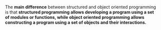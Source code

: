 <!DOCTYPE HTML>
<html>
    <head>
        <meta charset="utf-8">
        <title>Oriented vs structured programing</title>
    </head>
    	
<title>What is the Difference Between Structured and Object Oriented Programming?</title> 
    <body>
  <p>The <strong>main difference</strong> between structured and object oriented programming is that <strong>structured programming allows developing a program using a set of modules or functions, while object oriented programming allows constructing a program using a set of objects and their interactions.</strong></p>
  </body>
